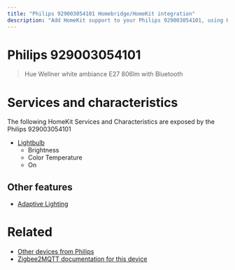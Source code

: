 ```yaml
---
title: "Philips 929003054101 Homebridge/HomeKit integration"
description: "Add HomeKit support to your Philips 929003054101, using Homebridge, Zigbee2MQTT and homebridge-z2m."
---
```

<!---
This file has been GENERATED using src/docgen/docgen.ts
DO NOT EDIT THIS FILE MANUALLY!
-->
# Philips 929003054101
> Hue Wellner white ambiance E27 806lm with Bluetooth


# Services and characteristics
The following HomeKit Services and Characteristics are exposed by
the Philips 929003054101

* [Lightbulb](../../light.md)
  * Brightness
  * Color Temperature
  * On

## Other features
* [Adaptive Lighting](../../light.md)

# Related
* [Other devices from Philips](../index.md#philips)
* [Zigbee2MQTT documentation for this device](https://www.zigbee2mqtt.io/devices/929003054101.html)